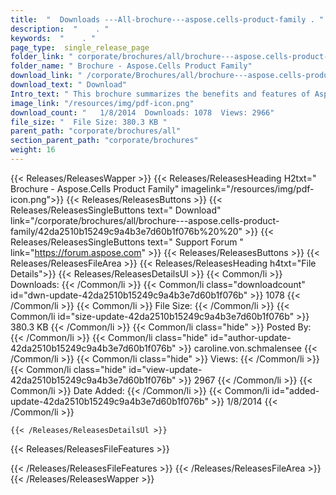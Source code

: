 ```yaml
---
title:  "  Downloads ---All-brochure---aspose.cells-product-family . " 
description:  "    . " 
keywords:  "    . " 
page_type:  single_release_page
folder_link: " corporate/brochures/all/brochure---aspose.cells-product-family/"
folder_name: " Brochure - Aspose.Cells Product Family"
download_link: " /corporate/Brochures/all/brochure---aspose.cells-product-family/42da2510b15249c9a4b3e7d60b1f076b"
download_text: " Download"
Intro_text: " This brochure summarizes the benefits and features of Aspose.Cells across all su..."
image_link: "/resources/img/pdf-icon.png"
download_count: "   1/8/2014  Downloads: 1078  Views: 2966"
file_size: "  File Size: 380.3 KB "
parent_path: "corporate/brochures/all"
section_parent_path: "corporate/brochures"
weight: 16
---
```


{{< Releases/ReleasesWapper >}}
  {{< Releases/ReleasesHeading H2txt=" Brochure - Aspose.Cells Product Family" imagelink="/resources/img/pdf-icon.png">}}
  {{< Releases/ReleasesButtons >}}
    {{< Releases/ReleasesSingleButtons text=" Download" link="/corporate/brochures/all/brochure---aspose.cells-product-family/42da2510b15249c9a4b3e7d60b1f076b%20%20" >}}
    {{< Releases/ReleasesSingleButtons text=" Support Forum " link="https://forum.aspose.com" >}}
  {{< Releases/ReleasesButtons >}}
  {{< Releases/ReleasesFileArea >}}
    {{< Releases/ReleasesHeading h4txt="File Details">}}
    {{< Releases/ReleasesDetailsUl >}}
            {{< Common/li  >}} Downloads: {{< /Common/li >}} 
      {{< Common/li class="downloadcount" id="dwn-update-42da2510b15249c9a4b3e7d60b1f076b" >}} 1078 {{< /Common/li >}} 
      {{< Common/li  >}} File Size: {{< /Common/li >}} 
      {{< Common/li id="size-update-42da2510b15249c9a4b3e7d60b1f076b" >}} 380.3 KB {{< /Common/li >}} 
      {{< Common/li  class="hide" >}} Posted By: {{< /Common/li >}} 
      {{< Common/li class="hide" id="author-update-42da2510b15249c9a4b3e7d60b1f076b" >}} caroline.von.schmalensee {{< /Common/li >}} 
      {{< Common/li class="hide"  >}} Views: {{< /Common/li >}} 
      {{< Common/li class="hide" id="view-update-42da2510b15249c9a4b3e7d60b1f076b" >}} 2967 {{< /Common/li >}} 
      {{< Common/li  >}} Date Added: {{< /Common/li >}} 
      {{< Common/li id="added-update-42da2510b15249c9a4b3e7d60b1f076b" >}} 1/8/2014 {{< /Common/li >}} 

    {{< /Releases/ReleasesDetailsUl >}}

  {{< Releases/ReleasesFileFeatures >}}
      
  {{< /Releases/ReleasesFileFeatures >}}
 {{< /Releases/ReleasesFileArea >}}
{{< /Releases/ReleasesWapper >}}



